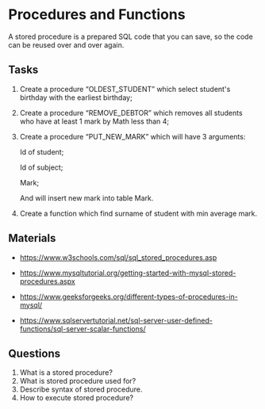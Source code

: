 # Procedures and Functions
A stored procedure is a prepared SQL code that you can save, so the code can be reused over and over again.

## Tasks
1) Create a procedure “OLDEST_STUDENT” which select student's birthday with the earliest birthday; 

2) Create a procedure “REMOVE_DEBTOR” which removes all students who have at least 1 mark by Math less than 4; 

3) Create a procedure “PUT_NEW_MARK” which will have 3 arguments: 

    Id of student; 

    Id of subject; 

    Mark; 

    And will insert new mark into table Mark. 

4) Create a function which find surname of student with min average mark. 

## Materials
- https://www.w3schools.com/sql/sql_stored_procedures.asp 

- https://www.mysqltutorial.org/getting-started-with-mysql-stored-procedures.aspx 

- https://www.geeksforgeeks.org/different-types-of-procedures-in-mysql/ 

- https://www.sqlservertutorial.net/sql-server-user-defined-functions/sql-server-scalar-functions/ 

## Questions
1. What is a stored procedure?
2. What is stored procedure used for?
3. Describe syntax of stored procedure.
4. How to execute stored procedure?
